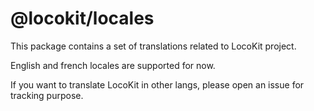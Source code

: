 # @locokit/locales

This package contains a set of translations related to LocoKit project.

English and french locales are supported for now.

If you want to translate LocoKit in other langs,
please open an issue for tracking purpose.
